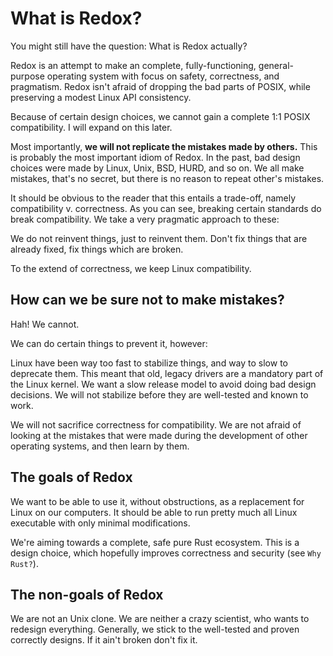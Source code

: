 What is Redox?
==============

You might still have the question: What is Redox actually?

Redox is an attempt to make an complete, fully-functioning, general-purpose operating system with focus on safety, correctness, and pragmatism. Redox isn't afraid of dropping the bad parts of POSIX, while preserving a modest Linux API consistency.

Because of certain design choices, we cannot gain a complete 1:1 POSIX compatibility. I will expand on this later.

Most importantly, **we will not replicate the mistakes made by others.** This is probably the most important idiom of Redox. In the past, bad design choices were made by Linux, Unix, BSD, HURD, and so on. We all make mistakes, that's no secret, but there is no reason to repeat other's mistakes.

It should be obvious to the reader that this entails a trade-off, namely compatibility v. correctness. As you can see, breaking certain standards do break compatibility. We take a very pragmatic approach to these:

We do not reinvent things, just to reinvent them. Don't fix things that are already fixed, fix things which are broken.

To the extend of correctness, we keep Linux compatibility.

How can we be sure not to make mistakes?
----------------------------------------

Hah! We cannot.

We can do certain things to prevent it, however:

Linux have been way too fast to stabilize things, and way to slow to deprecate them. This meant that old, legacy drivers are a mandatory part of the Linux kernel. We want a slow release model to avoid doing bad design decisions. We will not stabilize before they are well-tested and known to work.

We will not sacrifice correctness for compatibility. We are not afraid of looking at the mistakes that were made during the development of other operating systems, and then learn by them.

The goals of Redox
------------------

We want to be able to use it, without obstructions, as a replacement for Linux on our computers. It should be able to run pretty much all Linux executable with only minimal modifications.

We're aiming towards a complete, safe pure Rust ecosystem. This is a design choice, which hopefully improves correctness and security (see `Why Rust?`).

The non-goals of Redox
----------------------

We are not an Unix clone. We are neither a crazy scientist, who wants to redesign everything. Generally, we stick to the well-tested and proven correctly designs. If it ain't broken don't fix it.
